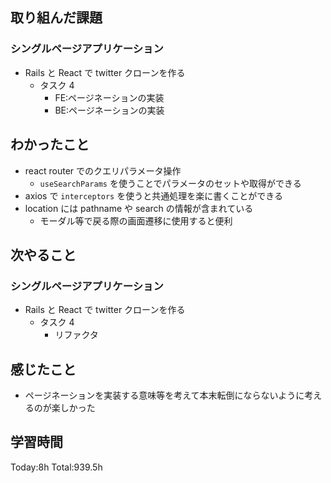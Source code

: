 ## 取り組んだ課題

### シングルページアプリケーション

- Rails と React で twitter クローンを作る
  - タスク 4
    - FE:ページネーションの実装
    - BE:ページネーションの実装

## わかったこと

- react router でのクエリパラメータ操作
  - `useSearchParams` を使うことでパラメータのセットや取得ができる
- axios で `interceptors` を使うと共通処理を楽に書くことができる
- location には pathname や search の情報が含まれている
  - モーダル等で戻る際の画面遷移に使用すると便利

## 次やること

### シングルページアプリケーション

- Rails と React で twitter クローンを作る
  - タスク 4
    - リファクタ

## 感じたこと

- ページネーションを実装する意味等を考えて本末転倒にならないように考えるのが楽しかった

## 学習時間

Today:8h Total:939.5h
